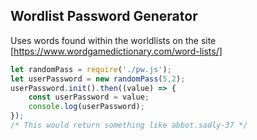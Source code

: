 

## Wordlist Password Generator

Uses words found within the worldlists on the site [https://www.wordgamedictionary.com/word-lists/]

```javascript
let randomPass = require('./pw.js');
let userPassword = new randomPass(5,2);
userPassword.init().then((value) => {
    const userPassword = value;
    console.log(userPassword);
});
/* This would return something like abbot.sadly-37 */
```